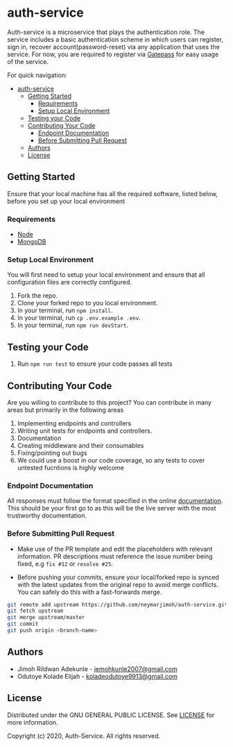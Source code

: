 # auth-service

Auth-service is a microservice that plays the authentication role. The service includes a basic authentication scheme in which users can register, sign in, recover account(password-reset) via any application that uses the service. For now, you are required to register via [Gatepass](https://github/Elikdev/Gatepass) for easy usage of the service.

For quick navigation:

- [auth-service](#auth-service)
  - [Getting Started](#getting-started)
    - [Requirements](#requirements)
    - [Setup Local Environment](#setup-local-environment)
  - [Testing your Code](#testing-your-code)
  - [Contributing Your Code](#contributing-your-code)
    - [Endpoint Documentation](#endpoint-documentation)
    - [Before Submitting Pull Request](#before-submitting-pull-request)
  - [Authors](#authors)
  - [License](#license)

## Getting Started

Ensure that your local machine has all the required software, listed below, before you set up your local environment

### Requirements

- [Node](https://nodejs.org/en/download/)
- [MongoDB](https://www.mongodb.com/)

### Setup Local Environment

You will first need to setup your local environment and ensure that all configuration files are correctly configured.

1. Fork the repo.
2. Clone your forked repo to you local environment.
3. In your terminal, run `npm install`.
4. In your terminal, run `cp .env.example .env`.
5. In your terminal, run `npm run devStart`.

## Testing your Code

1. Run `npm run test` to ensure your code passes all tests

## Contributing Your Code

Are you willing to contribute to this project? You can contribute in many areas but primarily in the following areas

1. Implementing endpoints and controllers
2. Writing unit tests for endpoints and controllers.
3. Documentation
4. Creating middleware and their consumables
5. Fixing/pointing out bugs
6. We could use a boost in our code coverage, so any tests to cover untested fucntions is highly welcome

### Endpoint Documentation

All responses must follow the format specified in the online [documentation](https://auth-service.herokuapp.com). This should be your first go to as this will be the live server with the most trustworthy documentation.

### Before Submitting Pull Request

- Make use of the PR template and edit the placeholders with relevant information. PR descriptions must reference the issue number being fixed, e.g `fix #12` or `resolve #25`.

- Before pushing your commits, ensure your local/forked repo is synced with the latest updates from the original repo to avoid merge conflicts. You can safely do this with a fast-forwards merge.

```bash
git remote add upstream https://github.com/neymarjimoh/auth-service.git
git fetch upstream
git merge upstream/master
git commit
git push origin <branch-name>
```

## Authors

- Jimoh Rildwan Adekunle - jemohkunle2007@gmail.com
- Odutoye Kolade Elijah - koladeodutoye9913@gmail.com

## License

Distributed under the GNU GENERAL PUBLIC LICENSE. See [LICENSE](LICENSE) for more information.

Copyright (c) 2020, Auth-Service. All rights reserved.
